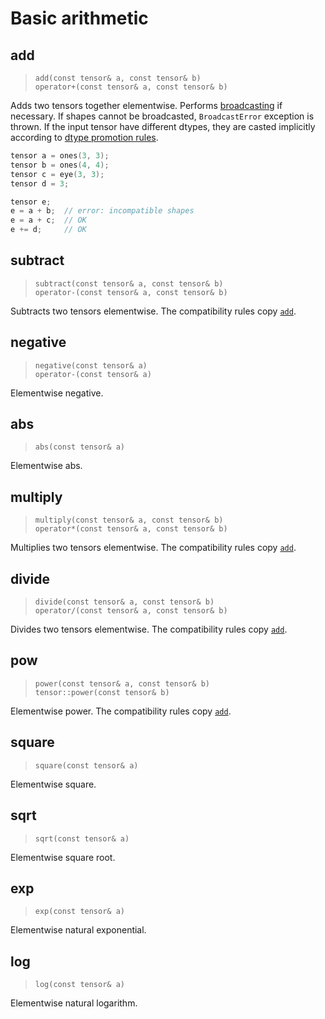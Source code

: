 # Basic arithmetic

## add

> `add(const tensor& a, const tensor& b)` \
> `operator+(const tensor& a, const tensor& b)` 

Adds two tensors together elementwise. 
Performs [broadcasting](https://numpy.org/doc/stable/user/basics.broadcasting.html) if necessary.
If shapes cannot be broadcasted, `BroadcastError` exception is thrown.
If the input tensor have different dtypes, they are casted 
implicitly according to [dtype promotion rules]().

```cpp
tensor a = ones(3, 3);
tensor b = ones(4, 4);
tensor c = eye(3, 3);
tensor d = 3;

tensor e; 
e = a + b;  // error: incompatible shapes
e = a + c;  // OK
e += d;     // OK
```

## subtract

> `subtract(const tensor& a, const tensor& b)` \
> `operator-(const tensor& a, const tensor& b)`

Subtracts two tensors elementwise. The compatibility rules copy [`add`](#add).

## negative

> `negative(const tensor& a)` \
> `operator-(const tensor& a)`

Elementwise negative.

## abs

> `abs(const tensor& a)`

Elementwise abs.

## multiply

> `multiply(const tensor& a, const tensor& b)` \
> `operator*(const tensor& a, const tensor& b)`

Multiplies two tensors elementwise. The compatibility rules copy [`add`](#add).

## divide

> `divide(const tensor& a, const tensor& b)` \
> `operator/(const tensor& a, const tensor& b)`

Divides two tensors elementwise. The compatibility rules copy [`add`](#add).

## pow

> `power(const tensor& a, const tensor& b)` \
> `tensor::power(const tensor& b)`

Elementwise power. The compatibility rules copy [`add`](#add).

## square

> `square(const tensor& a)` 

Elementwise square.

## sqrt

> `sqrt(const tensor& a)` 

Elementwise square root.

## exp

> `exp(const tensor& a)` 

Elementwise natural exponential.

## log

> `log(const tensor& a)` 

Elementwise natural logarithm.
